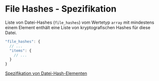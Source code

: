 # File Hashes - Spezifikation

Liste von Datei-Hashes (`file_hashes`) vom Wertetyp `array` mit mindestens einem Element enthält eine Liste von kryptografischen Hashes für diese Datei.

```javascript
"file_hashes": {
  // ...
  "items": {
    // ...
  }
}
```

[Spezifikation von Datei-Hash-Elementen](types/full_product_name/product_identification_helper/hashes/hash/file_hashes/file_hash-spec.de.md)
